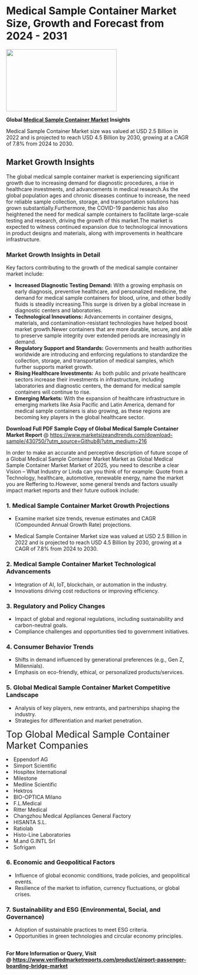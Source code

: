 <H1>Medical Sample Container Market Size, Growth and Forecast from 2024 - 2031</H1><img class="aligncenter size-medium wp-image-584254" src="https://thirdeyenews.in/wp-content/uploads/2024/09/Global-Market-Research-300x168.jpeg" alt="" width="300" height="168" /><p><strong>Global&nbsp;<a href="https://www.marketsizeandtrends.com/download-sample/430750/?utm_source=Github8j?utm_medium=216">Medical Sample Container Market</a> Insights</strong></p><p>Medical Sample Container Market size was valued at USD 2.5 Billion in 2022 and is projected to reach USD 4.5 Billion by 2030, growing at a CAGR of 7.8% from 2024 to 2030.</p><p><h2>Market Growth Insights</h2> <p>The global medical sample container market is experiencing significant growth due to increasing demand for diagnostic procedures, a rise in healthcare investments, and advancements in medical research.As the global population ages and chronic diseases continue to increase, the need for reliable sample collection, storage, and transportation solutions has grown substantially.Furthermore, the COVID-19 pandemic has also heightened the need for medical sample containers to facilitate large-scale testing and research, driving the growth of this market.The market is expected to witness continued expansion due to technological innovations in product designs and materials, along with improvements in healthcare infrastructure.</p> <h3>Market Growth Insights in Detail</h3> <p>Key factors contributing to the growth of the medical sample container market include:</p> <ul> <li><strong>Increased Diagnostic Testing Demand:</strong> With a growing emphasis on early diagnosis, preventive healthcare, and personalized medicine, the demand for medical sample containers for blood, urine, and other bodily fluids is steadily increasing.This surge is driven by a global increase in diagnostic centers and laboratories.</li> <li><strong>Technological Innovations:</strong> Advancements in container designs, materials, and contamination-resistant technologies have helped boost market growth.Newer containers that are more durable, secure, and able to preserve sample integrity over extended periods are increasingly in demand.</li> <li><strong>Regulatory Support and Standards:</strong> Governments and health authorities worldwide are introducing and enforcing regulations to standardize the collection, storage, and transportation of medical samples, which further supports market growth.</li> <li><strong>Rising Healthcare Investments:</strong> As both public and private healthcare sectors increase their investments in infrastructure, including laboratories and diagnostic centers, the demand for medical sample containers will continue to rise.</li> <li><strong>Emerging Markets:</strong> With the expansion of healthcare infrastructure in emerging markets like Asia Pacific and Latin America, demand for medical sample containers is also growing, as these regions are becoming key players in the global healthcare sector.</li> </ul> <p><span class=""><strong>Download Full PDF Sample Copy of Global Medical Sample Container Market Report</strong> @ <a href="https://www.marketsizeandtrends.com/download-sample/430750/?utm_source=Github8j?utm_medium=216" target="_blank">https://www.marketsizeandtrends.com/download-sample/430750/?utm_source=Github8j?utm_medium=216</a></span></p><p>In order to make an accurate and perceptive description of future scope of a Global&nbsp;Medical Sample Container Market Market as Global&nbsp;Medical Sample Container Market Market of 2025, you need to describe a clear Vision &ndash; What Industry or Linda can you think of for example: Quote from a Technology, healthcare, automotive, renewable energy, name the market you are Reffering to.However, some general trends and factors usually impact market reports and their future outlook include:</p><h3>1.&nbsp;<strong>Medical Sample Container Market Growth Projections</strong></h3><ul><li>Examine market size trends, revenue estimates and CAGR (Compounded Annual Growth Rate) projections.</li><li><p>Medical Sample Container Market size was valued at USD 2.5 Billion in 2022 and is projected to reach USD 4.5 Billion by 2030, growing at a CAGR of 7.8% from 2024 to 2030.</p></li></ul><h3>2.&nbsp;<strong>Medical Sample Container Market Technological Advancements</strong></h3><ul><li>Integration of AI, IoT, blockchain, or automation in the industry.</li><li>Innovations driving cost reductions or improving efficiency.</li></ul><h3>3.&nbsp;<strong>Regulatory and Policy Changes</strong></h3><ul><li>Impact of global and regional regulations, including sustainability and carbon-neutral goals.</li><li>Compliance challenges and opportunities tied to government initiatives.</li></ul><h3>4.&nbsp;<strong>Consumer Behavior Trends</strong></h3><ul><li>Shifts in demand influenced by generational preferences (e.g., Gen Z, Millennials).</li><li>Emphasis on eco-friendly, ethical, or personalized products/services.</li></ul><h3>5.&nbsp;<strong>Global Medical Sample Container Market Competitive Landscape</strong></h3><ul><li>Analysis of key players, new entrants, and partnerships shaping the industry.</li><li>Strategies for differentiation and market penetration.</li></ul><p data-pm-slice="1 1 []"><span style="color: inherit; font-family: inherit; font-size: 25px;">Top Global Medical Sample Container Market Companies</span></p><div class="" data-test-id=""><p><li>Eppendorf AG</li><li> Simport Scientific</li><li> Hospitex International</li><li> Milestone</li><li> Medline Scientific</li><li> Hektros</li><li> BIO-OPTICA Milano</li><li> F.L.Medical</li><li> Ritter Medical</li><li> Changzhou Medical Appliances General Factory</li><li> HISANTA S.L.</li><li> Ratiolab</li><li> Histo-Line Laboratories</li><li> M.and G.INTL Srl</li><li> Sofrigam</li></p></div><h3>6.&nbsp;<strong>Economic and Geopolitical Factors</strong></h3><ul><li>Influence of global economic conditions, trade policies, and geopolitical events.</li><li>Resilience of the market to inflation, currency fluctuations, or global crises.</li></ul><h3>7.&nbsp;<strong>Sustainability and ESG (Environmental, Social, and Governance)</strong></h3><ul><li>Adoption of sustainable practices to meet ESG criteria.</li><li>Opportunities in green technologies and circular economy principles.</li></ul><h2><strong style="font-size: 14px;">For More Information or Query, Visit @&nbsp;</strong><a style="background-color: #ffffff; font-size: 14px;" href="https://www.marketsizeandtrends.com/report/medical-sample-container-market/" target="_blank">https://www.verifiedmarketreports.com/product/airport-passenger-boarding-bridge-market</a></h2>